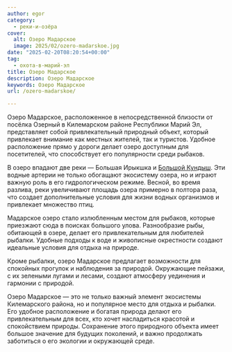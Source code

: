 ```yaml
---
author: egor
category:
  - реки-и-озёра
cover:
  alt: Озеро Мадарское
  image: 2025/02/ozero-madarskoe.jpg
date: "2025-02-20T08:20:54+00:00"
tag:
  - охота-в-марий-эл
title: Озеро Мадарское
description: Озеро Мадарское
keywords: Озеро Мадарское
url: /ozero-madarskoe/

---
```

Озеро Мадарское, расположенное в непосредственной близости от посёлка Озерный в Килемарском районе Республики Марий Эл, представляет собой привлекательный природный объект, который привлекает внимание как местных жителей, так и туристов. Удобное расположение прямо у дороги делает озеро доступным для посетителей, что способствует его популярности среди рыбаков.

В озеро впадают две реки — Большая Ирыкшка и [Большой Кундыш](/reka-bolshoj-kundysh/). Эти водные артерии не только обогащают экосистему озера, но и играют важную роль в его гидрологическом режиме. Весной, во время разлива, реки увеличивают площадь озера примерно в полтора раза, что создает дополнительные условия для жизни водных организмов и привлекает множество птиц.

Мадарское озеро стало излюбленным местом для рыбаков, которые приезжают сюда в поисках большого улова. Разнообразие рыбы, обитающей в озере, делает его привлекательным для любителей рыбалки. Удобные подходы к воде и живописные окрестности создают идеальные условия для отдыха на природе.

Кроме рыбалки, озеро Мадарское предлагает возможности для спокойных прогулок и наблюдения за природой. Окружающие пейзажи, с их зелеными лугами и лесами, создают атмосферу уединения и гармонии с природой.

Озеро Мадарское — это не только важный элемент экосистемы Килемарского района, но и популярное место для отдыха и рыбалки. Его удобное расположение и богатая природа делают его привлекательным для всех, кто хочет насладиться красотой и спокойствием природы. Сохранение этого природного объекта имеет большое значение для будущих поколений, и важно продолжать заботиться о его экологии и окружающей среде.
